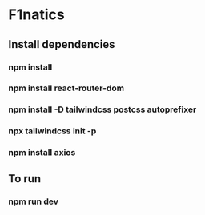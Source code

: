 # F1natics

## Install dependencies

### npm install
### npm install react-router-dom
### npm install -D tailwindcss postcss autoprefixer
### npx tailwindcss init -p
### npm install axios

## To run

### npm run dev
